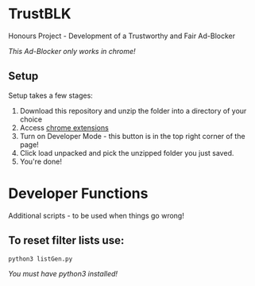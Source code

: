 # TrustBLK

Honours Project - Development of a Trustworthy and Fair Ad-Blocker

_This Ad-Blocker only works in chrome!_

## Setup

Setup takes a few stages:

1. Download this repository and unzip the folder into a directory of your choice
2. Access [chrome extensions][1]
3. Turn on Developer Mode - this button is in the top right corner of the page!
4. Click load unpacked and pick the unzipped folder you just saved.
5. You're done!

# Developer Functions

Additional scripts - to be used when things go wrong!

## To reset filter lists use:

`python3 listGen.py`

_You must have python3 installed!_

[1]: chrome://extensions/
